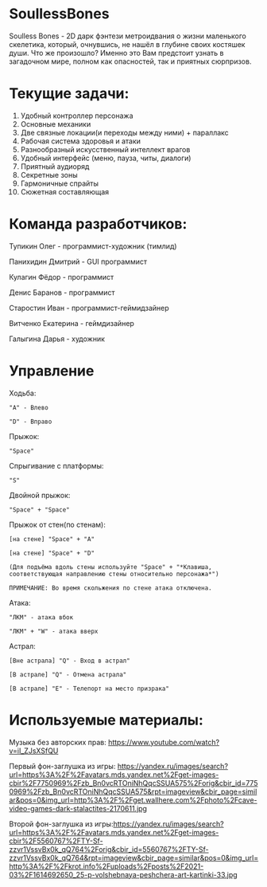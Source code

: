 # SoullessBones
Soulless Bones - 2D дарк фэнтези метроидвания о жизни маленького скелетика, который, очнувшись, не нашёл в глубине своих костяшек души. Что же произошло? Именно это 
Вам предстоит узнать в загадочном мире, полном как опасностей, так и приятных сюрпризов.

# Текущие задачи:
1) Удобный контроллер персонажа
2) Основные механики
3) Две связные локации(и переходы между ними) + параллакс 
4) Рабочая система здоровья и атаки
5) Разнообразный искусственный интеллект врагов
6) Удобный интерфейс (меню, пауза, читы, диалоги)
7) Приятный аудиоряд
8) Секретные зоны
9) Гармоничные спрайты
10) Сюжетная составляющая

# Команда разработчиков:
Тупикин Олег - программист-художник (тимлид)

Панихидин Дмитрий - GUI программист

Кулагин Фёдор - программист

Денис Баранов - программист

Старостин Иван - программист-геймидзайнер

Витченко Екатерина - геймдизайнер

Галыгина Дарья - художник

# Управление

Ходьба:

	"A" - Влево

	"D" - Вправо

Прыжок:

	"Space"

Спрыгивание с платформы:

	"S"

Двойной прыжок:

	"Space" + "Space"

Прыжок от стен(по стенам):

	[на стене] "Space" + "A"

	[на стене] "Space" + "D"

	(Для подъёма вдоль стены используйте "Space" + "*Клавиша, соответствующая направлению стены относительно персонажа*")

	ПРИМЕЧАНИЕ: Во время скольжения по стене атака отключена.

Атака:

	"ЛКМ" - атака вбок

	"ЛКМ" + "W" - атака вверх

Астрал:

	[Вне астрала] "Q" - Вход в астрал"

	[В астрале] "Q" - Отмена астрала"
  
	[В астрале] "E" - Телепорт на место призрака"

# Используемые материалы:
Музыка без авторских прав: https://www.youtube.com/watch?v=iI_ZJsXSfQU

Первый фон-заглушка из игры: https://yandex.ru/images/search?url=https%3A%2F%2Favatars.mds.yandex.net%2Fget-images-cbir%2F7750969%2Fzb_Bn0vcRTOniNhQqcSSUA575%2Forig&cbir_id=7750969%2Fzb_Bn0vcRTOniNhQqcSSUA575&rpt=imageview&cbir_page=similar&pos=0&img_url=http%3A%2F%2Fget.wallhere.com%2Fphoto%2Fcave-video-games-dark-stalactites-2170611.jpg

Второй фон-заглушка из игры:https://yandex.ru/images/search?url=https%3A%2F%2Favatars.mds.yandex.net%2Fget-images-cbir%2F5560767%2FTY-Sf-zzvr1VssvBx0k_qQ764%2Forig&cbir_id=5560767%2FTY-Sf-zzvr1VssvBx0k_qQ764&rpt=imageview&cbir_page=similar&pos=0&img_url=http%3A%2F%2Fkrot.info%2Fuploads%2Fposts%2F2021-03%2F1614692650_25-p-volshebnaya-peshchera-art-kartinki-33.jpg
